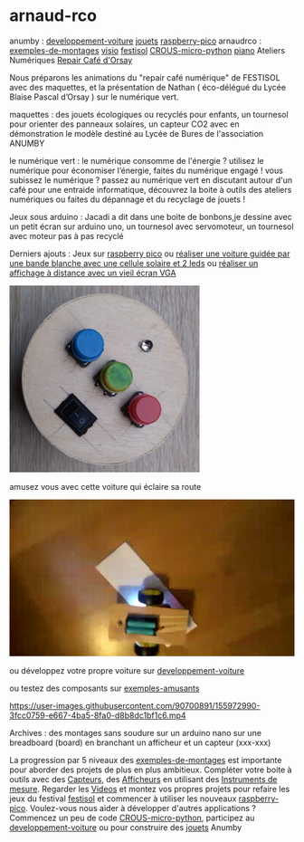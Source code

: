 # arnaud-rco

anumby : [developpement-voiture](https://github.com/anumby-source/developpement-voiture/wiki) [jouets](https://github.com/anumby-source/jouets/wiki) [raspberry-pico](https://github.com/anumby-source/raspberry-pico/wiki) arnaudrco : [exemples-de-montages](https://github.com/arnaudrco/exemples/wiki) [visio](https://github.com/arnaudrco/visio/wiki) [festisol](https://github.com/arnaudrco/festisol/wiki) [CROUS-micro-python](https://github.com/arnaudrco/CROUS-micro-python/wiki) [piano](https://github.com/arnaudrco/piano-pour-adulte-debutant/wiki) Ateliers Numériques [Repair Café d'Orsay](https://www.repaircafe-orsay.org/category/blog/ateliers-numeriques-blog/) 

Nous préparons les animations du  "repair café numérique" de FESTISOL avec des maquettes, et la présentation de Nathan ( éco-délégué du Lycée Blaise Pascal d’Orsay ) sur le numérique vert. 

maquettes : des jouets écologiques ou recyclés pour enfants, un tournesol pour orienter des panneaux solaires, un capteur CO2 avec en démonstration le modèle destiné au Lycée de Bures de l'association ANUMBY

le numérique vert : le numérique consomme de l'énergie ? utilisez le numérique pour économiser l’énergie, faites du numérique engagé ! vous subissez le numérique ? passez au numérique vert en discutant autour d'un café pour une entraide informatique, découvrez la boite à outils des ateliers numériques ou faites du dépannage et du recyclage de jouets !

Jeux sous arduino : Jacadi a dit dans une boite de bonbons,je dessine avec un petit écran  sur arduino uno, un tournesol avec servomoteur, un tournesol avec moteur pas à pas recyclé 

Derniers ajouts : Jeux sur [raspberry pico](https://github.com/anumby-source/raspberry-pico) ou [réaliser une voiture guidée par une bande blanche avec une cellule solaire et 2 leds](https://github.com/anumby-source/jouets/blob/main/voiture-eclairee/read-me-voiture-%C3%A9clair%C3%A9e.pdf) ou [réaliser un affichage à distance avec un vieil écran VGA](https://github.com/anumby-source/jouets/blob/main/affichage-a-distance/read-me-affichage.pdf)

![image](https://github.com/anumby-source/jouets/blob/main/jacadi.PNG)

amusez vous avec cette voiture qui éclaire sa route 

![voiture-eclairee](https://github.com/anumby-source/jouets/blob/main/voiture-eclairee/avec-papier-blanc.gif)

ou développez votre propre voiture sur [developpement-voiture](https://github.com/anumby-source/developpement-voiture)

ou testez des composants sur [exemples-amusants](https://github.com/arnaudrco/exemples)

https://user-images.githubusercontent.com/90700891/155972990-3fcc0759-e667-4ba5-8fa0-d8b8dc1bf1c6.mp4


Archives : des montages sans soudure sur un arduino nano sur une breadboard (board) en branchant un afficheur et un capteur (xxx-xxx)

La progression par 5 niveaux des [exemples-de-montages](https://github.com/arnaudrco/exemples/wiki) est importante pour aborder des projets de plus en plus ambitieux. Compléter votre boite à outils avec des [Capteurs](https://github.com/arnaudrco/exemples/wiki/Capteurs), des [Afficheurs](https://github.com/arnaudrco/exemples/wiki/Les-afficheurs) en utilisant des [Instruments de mesure](https://github.com/arnaudrco/exemples/wiki/G%C3%A9n%C3%A9rateurs-et-mesures). Regarder les [Videos](https://github.com/arnaudrco/visio/wiki/Video) et montez vos propres projets pour refaire les jeux du festival [festisol](https://github.com/arnaudrco/festisol/wiki) et commencer à utiliser les nouveaux [raspberry-pico](https://github.com/anumby-source/raspberry-pico/wiki). Voulez-vous nous aider à développer d'autres applications ? Commencez un peu de code [CROUS-micro-python](https://github.com/arnaudrco/CROUS-micro-python/wiki), participez au [developpement-voiture](https://github.com/anumby-source/developpement-voiture/wiki) ou pour construire des [jouets](https://github.com/anumby-source/jouets/wiki) Anumby
          
